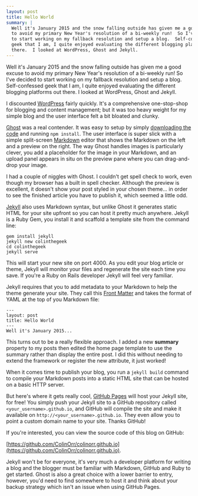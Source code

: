 ```yaml
---
layout: post
title: Hello World
summary: |
  Well it's January 2015 and the snow falling outside has given me a good excuse
  to avoid my primary New Year's resolution of a bi-weekly run!  So I've decided
  to start working on my fallback resolution and setup a blog.  Self-confessed
  geek that I am, I quite enjoyed evaluating the different blogging platforms out
  there.  I looked at WordPress, Ghost and Jekyll.
---
```

Well it's January 2015 and the snow falling outside has given me a good excuse
to avoid my primary New Year's resolution of a bi-weekly run!  So I've decided
to start working on my fallback resolution and setup a blog.  Self-confessed
geek that I am, I quite enjoyed evaluating the different blogging platforms out
there.  I looked at WordPress, Ghost and Jekyll.

I discounted [WordPress][1] fairly quickly.  It's a comprehensive one-stop-shop
for blogging and content management; but it was too heavy weight for my simple
blog and the user interface felt a bit bloated and clunky.

[Ghost][2] was a real contender.  It was easy to setup by simply
[downloading the code][3] and running `npm install`.  The user interface is
super slick with a simple split-screen [Markdown][4] editor that shows the
Markdown on the left and a preview on the right.  The way Ghost handles images
is particularly clever, you add a placeholder for the image in your Markdown,
and an upload panel appears in situ on the preview pane where you can
drag-and-drop your image.

I had a couple of niggles with Ghost.  I couldn't get spell check to work, even
though my browser has a built in spell checker.  Although the preview is
excellent, it doesn't show your post styled in your chosen theme... in order to
see the finished article you have to publish it, which seemed a little odd.

[Jekyll][5] also uses Markdown syntax, but unlike Ghost it generates static HTML
for your site upfront so you can host it pretty much anywhere.  Jekyll is a Ruby
Gem, you install it and scaffold a template site from the command line:

    gem install jekyll
    jekyll new colinthegeek
    cd colinthegeek
    jekyll serve

This will start your new site on port 4000.  As you edit your blog article or
theme, Jekyll will monitor your files and regenerate the site each time you
save. If you're a Ruby on Rails developer Jekyll will feel very familiar.

Jekyll requires that you to add metadata to your Markdown to help the theme
generate your site.  They call this [Front Matter][6] and takes the format of
YAML at the top of you Markdown file:

    ---
    layout: post
    title: Hello World
    ---
    Well it's January 2015...

This turns out to be a really flexible approach.  I added a new **summary**
property to my posts then edited the home page template to use the summary
rather than display the entire post.  I did this without needing to extend the
framework or register the new attribute, it just worked!

When it comes time to publish your blog, you run a `jekyll build` command to
compile your Markdown posts into a static HTML site that can be hosted on a
basic HTTP server.

But here's where it gets really cool, [GitHub Pages][7] will host your Jekyll
site, for free!  You simply push your Jekyll site to a GitHub repository called
`<your_username>.github.io`, and GitHub will compile the site and make it
available on `http://<your_username>.github.io`.  They even allow you to point a
custom domain name to your site.  Thanks GitHub!

If you're interested, you can view the source code of this blog on GitHub:

[https://github.com/ColinOrr/colinorr.github.io](https://github.com/ColinOrr/colinorr.github.io).

Jekyll won't be for everyone, it's very much a developer platform for writing a
blog and the blogger must be familiar with Markdown, GitHub and Ruby to get
started.  Ghost is also a great choice with a lower barrier to entry, however,
you'd need to find somewhere to host it and think about your backup strategy
which isn't an issue when using GitHub Pages.

[1]: https://wordpress.org/
[2]: https://ghost.org/
[3]: https://ghost.org/download/
[4]: http://daringfireball.net/projects/markdown/
[5]: http://jekyllrb.com/
[6]: http://jekyllrb.com/docs/frontmatter/
[7]: https://pages.github.com/

